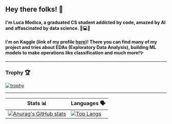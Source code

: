 ## Hey there folks! 👋
#### I'm Luca Modica, a graduated CS student addicted by code, amazed by AI and affascinated by data science. 💭💻🌐
#### I'm on Kaggle (link of my profile [here](https://www.kaggle.com/lucamodica))! There you can find many of my project and tries about EDAs (Exploratory Data Analysis), building ML models to make operations like classification and much more!✨

<hr/>

### Trophy 🏆
[![trophy](https://github-profile-trophy.vercel.app/?username=lucamodica&column=-1&theme=onedark&no-frame=true)](https://github.com/lucamodica/github-profile-trophy)

<hr/>

|Stats 📊|Languages 🗣️|
|---|---|
|[![Anurag's GitHub stats](https://github-readme-stats.vercel.app/api?username=lucamodica&show_icons=true&include_all_commits=true&count_private=true&theme=onedark&hide_border=true)](https://github.com/lucamodica/github-readme-stats)   |  [![Top Langs](https://github-readme-stats.vercel.app/api/top-langs/?username=lucamodica&theme=onedark&show_icons=true&hide_border=true&layout=compact)](https://github.com/lucamodica/github-readme-stats) |



